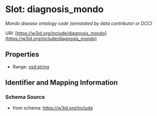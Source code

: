 # Slot: diagnosis_mondo
_Mondo disease ontology code (annotated by data contributor or DCC)_


URI: [https://w3id.org/include/diagnosis_mondo](https://w3id.org/include/diagnosis_mondo)



<!-- no inheritance hierarchy -->


## Properties

 * Range: [xsd:string](xsd:string)



## Identifier and Mapping Information







### Schema Source


* from schema: https://w3id.org/include



